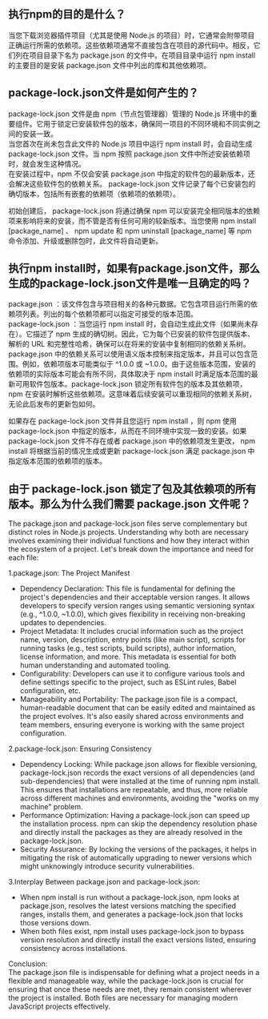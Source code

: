 ## 执行npm的目的是什么？
当您下载浏览器插件项目（尤其是使用 Node.js 的项目）时，它通常会附带项目正确运行所需的依赖项。这些依赖项通常不直接包含在项目的源代码中。相反，它们列在项目目录下名为 package.json 的文件中。在项目目录中运行 npm install 的主要目的是安装 package.json 文件中列出的库和其他依赖项。

## package-lock.json文件是如何产生的？
package-lock.json 文件是由 npm（节点包管理器）管理的 Node.js 环境中的重要组件。它用于锁定已安装软件包的版本，确保同一项目的不同环境和不同实例之间的安装一致。  
当您首次在尚未包含此文件的 Node.js 项目中运行 npm install 时，会自动生成 package-lock.json 文件。当 npm 按照 package.json 文件中所述安装依赖项时，就会发生这种情况。  
在安装过程中，npm 不仅会安装 package.json 中指定的软件包的最新版本，还会解决这些软件包的依赖关系。 package-lock.json 文件记录了每个已安装包的确切版本，包括所有嵌套的依赖项（依赖项的依赖项）。  

初始创建后， package-lock.json 将通过确保 npm 可以安装完全相同版本的依赖项来影响将来的安装，而不管是否有任何可用的较新版本。当您使用 npm install [package_name] 、 npm update 和 npm uninstall [package_name] 等 npm 命令添加、升级或删除包时，此文件将自动更新。

## 执行npm install时，如果有package.json文件，那么生成的package-lock.json文件是唯一且确定的吗？
package.json ：该文件包含与项目相关的各种元数据。它包含项目运行所需的依赖项列表。列出的每个依赖项都可以指定可接受的版本范围。  
package-lock.json ：当您运行 npm install 时，会自动生成此文件（如果尚未存在）。它描述了 npm 生成的确切树。因此，它为每个已安装的软件包提供版本、解析的 URL 和完整性哈希，确保可以在将来的安装中复制相同的依赖关系树。  
package.json 中的依赖关系可以使用语义版本控制来指定版本，并且可以包含范围。例如，依赖项版本可能类似于 ^1.0.0 或 ~1.0.0。由于这些版本范围，安装的依赖项的实际版本可能会有所不同，具体取决于 npm install 时满足版本范围的最新可用软件包版本。package-lock.json 锁定所有软件包的版本及其依赖项， npm 在安装时解析这些依赖项。这意味着后续安装可以重现相同的依赖关系树，无论此后发布的更新包如何。   

如果存在 package-lock.json 文件并且您运行 npm install ，则 npm 使用 package-lock.json 中指定的版本，从而在不同环境中实现一致的安装。如果 package-lock.json 文件不存在或者 package.json 中的依赖项发生更改， npm install 将根据当前的情况生成或更新 package-lock.json 满足 package.json 中指定版本范围的依赖项的版本。

## 由于 package-lock.json 锁定了包及其依赖项的所有版本。那么为什么我们需要 package.json 文件呢？
The package.json and package-lock.json files serve complementary but distinct roles in Node.js projects. Understanding why both are necessary involves examining their individual functions and how they interact within the ecosystem of a project. Let's break down the importance and need for each file:

1.package.json: The Project Manifest

- Dependency Declaration: This file is fundamental for defining the project's dependencies and their acceptable version ranges. It allows developers to specify version ranges using semantic versioning syntax (e.g., ^1.0.0, ~1.0.0), which gives flexibility in receiving non-breaking updates to dependencies.
- Project Metadata: It includes crucial information such as the project name, version, description, entry points (like main script), scripts for running tasks (e.g., test scripts, build scripts), author information, license information, and more. This metadata is essential for both human understanding and automated tooling.
- Configurability: Developers can use it to configure various tools and define settings specific to the project, such as ESLint rules, Babel configuration, etc.
- Manageability and Portability: The package.json file is a compact, human-readable document that can be easily edited and maintained as the project evolves. It's also easily shared across environments and team members, ensuring everyone is working with the same project configuration.

2.package-lock.json: Ensuring Consistency

- Dependency Locking: While package.json allows for flexible versioning, package-lock.json records the exact versions of all dependencies (and sub-dependencies) that were installed at the time of running npm install. This ensures that installations are repeatable, and thus, more reliable across different machines and environments, avoiding the "works on my machine" problem.
- Performance Optimization: Having a package-lock.json can speed up the installation process. npm can skip the dependency resolution phase and directly install the packages as they are already resolved in the package-lock.json.
- Security Assurance: By locking the versions of the packages, it helps in mitigating the risk of automatically upgrading to newer versions which might unknowingly introduce security vulnerabilities.

3.Interplay Between package.json and package-lock.json:

- When npm install is run without a package-lock.json, npm looks at package.json, resolves the latest versions matching the specified ranges, installs them, and generates a package-lock.json that locks those versions down.
- When both files exist, npm install uses package-lock.json to bypass version resolution and directly install the exact versions listed, ensuring consistency across installations.

Conclusion:  
The package.json file is indispensable for defining what a project needs in a flexible and manageable way, while the package-lock.json is crucial for ensuring that once these needs are met, they remain consistent wherever the project is installed. Both files are necessary for managing modern JavaScript projects effectively.
